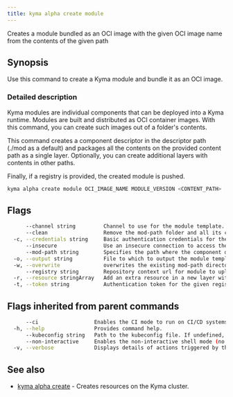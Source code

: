 ```yaml
---
title: kyma alpha create module
---
```


Creates a module bundled as an OCI image with the given OCI image name from the contents of the given path

## Synopsis

Use this command to create a Kyma module and bundle it as an OCI image.

### Detailed description

Kyma modules are individual components that can be deployed into a Kyma runtime. Modules are built and distributed as OCI container images. 
With this command, you can create such images out of a folder's contents.

This command creates a component descriptor in the descriptor path (./mod as a default) and packages all the contents on the provided content path as a single layer.
Optionally, you can create additional layers with contents in other paths.

Finally, if a registry is provided, the created module is pushed.


```bash
kyma alpha create module OCI_IMAGE_NAME MODULE_VERSION <CONTENT_PATH> [flags]
```

## Flags

```bash
      --channel string         Channel to use for the module template. (default "stable")
      --clean                  Remove the mod-path folder and all its contents at the end.
  -c, --credentials string     Basic authentication credentials for the given registry in the format user:password
      --insecure               Use an insecure connection to access the registry.
      --mod-path string        Specifies the path where the component descriptor and module packaging will be stored. If the path already has a descriptor use the overwrite flag to overwrite it (default "./mod")
  -o, --output string          File to which to output the module template if the module is uploaded to a registry (default "template.yaml")
  -w, --overwrite              overwrites the existing mod-path directory if it exists
      --registry string        Repository context url for module to upload. The repository url will be automatically added to the repository contexts in the module
  -r, --resource stringArray   Add an extra resource in a new layer with format <NAME:TYPE@PATH>. It is also possible to provide only a path; name will default to the last path element and type to 'helm-chart'
  -t, --token string           Authentication token for the given registry (alternative to basic authentication).
```

## Flags inherited from parent commands

```bash
      --ci                  Enables the CI mode to run on CI/CD systems. It avoids any user interaction (such as no dialog prompts) and ensures that logs are formatted properly in log files (such as no spinners for CLI steps).
  -h, --help                Provides command help.
      --kubeconfig string   Path to the kubeconfig file. If undefined, Kyma CLI uses the KUBECONFIG environment variable, or falls back "/$HOME/.kube/config".
      --non-interactive     Enables the non-interactive shell mode (no colorized output, no spinner)
  -v, --verbose             Displays details of actions triggered by the command.
```

## See also

* [kyma alpha create](kyma_alpha_create.md)	 - Creates resources on the Kyma cluster.

